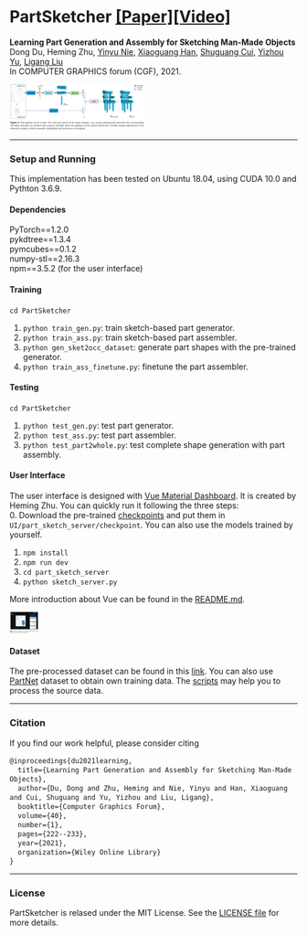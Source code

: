 # PartSketcher [[Paper]](https://onlinelibrary.wiley.com/doi/full/10.1111/cgf.14184)[[Video]](https://www.youtube.com/watch?v=-8XBqwz7u5M)

**Learning Part Generation and Assembly for Sketching Man-Made Objects**  
Dong Du, Heming Zhu, [Yinyu Nie](https://yinyunie.github.io/), [Xiaoguang Han](https://mypage.cuhk.edu.cn/academics/hanxiaoguang/), [Shuguang Cui](https://sse.cuhk.edu.cn/en/faculty/cuishuguang), [Yizhou Yu](https://i.cs.hku.hk/~yzyu/), [Ligang Liu](http://staff.ustc.edu.cn/~lgliu/)  
In COMPUTER GRAPHICS forum (CGF), 2021.  

<img src="figures/pipeline.png" alt="teaser" style="zoom:23%;" />

---

### Setup and Running

This implementation has been tested on Ubuntu 18.04, using CUDA 10.0 and Pythton 3.6.9.  

#### Dependencies

PyTorch==1.2.0  
pykdtree==1.3.4  
pymcubes==0.1.2  
numpy-stl==2.16.3  
npm==3.5.2 (for the user interface)    



#### Training  

`cd PartSketcher`  
1. `python train_gen.py`: train sketch-based part generator.  
2. `python train_ass.py`: train sketch-based part assembler.  
3. `python gen_sket2occ_dataset`: generate part shapes with the pre-trained generator.  
4. `python train_ass_finetune.py`: finetune the part assembler.  



#### Testing

`cd PartSketcher`  
1. `python test_gen.py`: test part generator.  
2. `python test_ass.py`: test part assembler.  
3. `python test_part2whole.py`: test complete shape generation with part assembly.



#### User Interface

The user interface is designed with [Vue Material Dashboard](https://demos.creative-tim.com/vue-material-dashboard). It is created by Heming Zhu. You can quickly run it following the three steps:   
0. Download the pre-trained [checkpoints](https://mailustceducn-my.sharepoint.com/:f:/g/personal/dongdu_mail_ustc_edu_cn/Em0t0u-KIBNAhwSLxTNsW6gB1PIsRb16VKRszGiXxLrZtA?e=ddFbJ9) and put them in `UI/part_sketch_server/checkpoint`. You can also use the models trained by yourself. 
1. `npm install`  
2. `npm run dev`  
3. `cd part_sketch_server`  
4. `python sketch_server.py`  

More introduction about Vue can be found in the [README.md](UI/README.md).  

<img src="figures/ui.png" alt="teaser" style="zoom:5%;" />  



#### Dataset

The pre-processed dataset can be found in this [link](https://mailustceducn-my.sharepoint.com/:f:/g/personal/dongdu_mail_ustc_edu_cn/ElaWQwnAHxBLuwPnaonFKUwBCLK58_WSGqj2dsc9Rx77wg?e=rTZJQG). You can also use [PartNet](https://partnet.cs.stanford.edu/) dataset to obtain own training data. The [scripts](https://mailustceducn-my.sharepoint.com/:f:/g/personal/dongdu_mail_ustc_edu_cn/Ev_8xr-6tR1EjQxCqO8QD6MBPjVDVyenKogWm07zkmec6w?e=ABo52c) may help you to process the source data.

---

### Citation

If you find our work helpful, please consider citing

```
@inproceedings{du2021learning,
  title={Learning Part Generation and Assembly for Sketching Man-Made Objects},
  author={Du, Dong and Zhu, Heming and Nie, Yinyu and Han, Xiaoguang and Cui, Shuguang and Yu, Yizhou and Liu, Ligang},
  booktitle={Computer Graphics Forum},
  volume={40},
  number={1},
  pages={222--233},
  year={2021},
  organization={Wiley Online Library}
}
```

---

### License

PartSketcher is relased under the MIT License. See the [LICENSE file](LICENSE ) for more details.